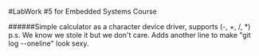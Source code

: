 #LabWork #5 for Embedded Systems Course

######Simple calculator as a character device driver, supports (-, +, /, *)
p.s. We know we stole it but we don't care.
Adds another line to make "git log --oneline" look sexy.


